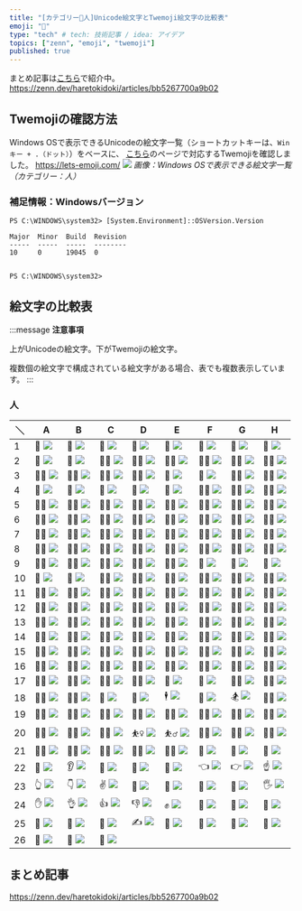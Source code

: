 ```yaml
---
title: "[カテゴリー👩人]Unicode絵文字とTwemoji絵文字の比較表"
emoji: "👩"
type: "tech" # tech: 技術記事 / idea: アイデア
topics: ["zenn", "emoji", "twemoji"]
published: true
---
```

まとめ記事は[こちら](https://zenn.dev/haretokidoki/articles/bb5267700a9b02)で紹介中。
https://zenn.dev/haretokidoki/articles/bb5267700a9b02

## Twemojiの確認方法
Windows OSで表示できるUnicodeの絵文字一覧（ショートカットキーは、`Winキー + .（ドット）`）をベースに、
[こちら](https://lets-emoji.com/)のページで対応するTwemojiを確認しました。
https://lets-emoji.com/
![](https://storage.googleapis.com/zenn-user-upload/b5d951a5c557-20230517.png)
*画像：Windows OSで表示できる絵文字一覧（カテゴリー：人）*

### 補足情報：Windowsバージョン
```powershell:Windows10 Pro
PS C:\WINDOWS\system32> [System.Environment]::OSVersion.Version

Major  Minor  Build  Revision
-----  -----  -----  --------
10     0      19045  0


PS C:\WINDOWS\system32>
```

## 絵文字の比較表
:::message
**注意事項**

上がUnicodeの絵文字。下がTwemojiの絵文字。

複数個の絵文字で構成されている絵文字がある場合、表でも複数表示しています。
:::
### 人
| ＼ | A | B | C | D | E | F | G | H |
| ----- | ----- | ----- | ----- | ----- | ----- | ----- | ----- | ----- |
| 1 | 👩 ![](https://twemoji.maxcdn.com/v/14.0.2/72x72/1f469.png) | 👨 ![](https://twemoji.maxcdn.com/v/14.0.2/72x72/1f468.png) | 🧑 ![](https://twemoji.maxcdn.com/v/14.0.2/72x72/1f9d1.png) | 👧 ![](https://twemoji.maxcdn.com/v/14.0.2/72x72/1f467.png) | 👦 ![](https://twemoji.maxcdn.com/v/14.0.2/72x72/1f466.png) | 🧒 ![](https://twemoji.maxcdn.com/v/14.0.2/72x72/1f9d2.png) | 👶 ![](https://twemoji.maxcdn.com/v/14.0.2/72x72/1f476.png) | 👵 ![](https://twemoji.maxcdn.com/v/14.0.2/72x72/1f475.png) |
| 2 | 👴 ![](https://twemoji.maxcdn.com/v/14.0.2/72x72/1f474.png) | 🧓 ![](https://twemoji.maxcdn.com/v/14.0.2/72x72/1f9d3.png) | 👩‍🦰 ![](https://twemoji.maxcdn.com/v/14.0.2/72x72/1f469-200d-1f9b0.png) | 👨‍🦰 ![](https://twemoji.maxcdn.com/v/14.0.2/72x72/1f468-200d-1f9b0.png) | 👩‍🦱 ![](https://twemoji.maxcdn.com/v/14.0.2/72x72/1f469-200d-1f9b1.png) | 👨‍🦱 ![](https://twemoji.maxcdn.com/v/14.0.2/72x72/1f468-200d-1f9b1.png) | 👩‍🦲 ![](https://twemoji.maxcdn.com/v/14.0.2/72x72/1f469-200d-1f9b2.png) | 👨‍🦲 ![](https://twemoji.maxcdn.com/v/14.0.2/72x72/1f468-200d-1f9b2.png) |
| 3 | 👩‍🦳 ![](https://twemoji.maxcdn.com/v/14.0.2/72x72/1f469-200d-1f9b3.png) | 👨‍🦳 ![](https://twemoji.maxcdn.com/v/14.0.2/72x72/1f468-200d-1f9b3.png) | 👱‍♀️ ![](https://twemoji.maxcdn.com/v/14.0.2/72x72/1f471-200d-2640-fe0f.png) | 👱‍♂️ ![](https://twemoji.maxcdn.com/v/14.0.2/72x72/1f471-200d-2642-fe0f.png) | 👸 ![](https://twemoji.maxcdn.com/v/14.0.2/72x72/1f478.png) | 🤴 ![](https://twemoji.maxcdn.com/v/14.0.2/72x72/1f934.png) | 👳‍♀️ ![](https://twemoji.maxcdn.com/v/14.0.2/72x72/1f473-200d-2640-fe0f.png) | 👳‍♂️ ![](https://twemoji.maxcdn.com/v/14.0.2/72x72/1f473-200d-2642-fe0f.png) |
| 4 | 👲 ![](https://twemoji.maxcdn.com/v/14.0.2/72x72/1f472.png) | 🧔 ![](https://twemoji.maxcdn.com/v/14.0.2/72x72/1f9d4.png) | 👼 ![](https://twemoji.maxcdn.com/v/14.0.2/72x72/1f47c.png) | 🤶 ![](https://twemoji.maxcdn.com/v/14.0.2/72x72/1f936.png) | 🎅 ![](https://twemoji.maxcdn.com/v/14.0.2/72x72/1f385.png) | 👮‍♀️ ![](https://twemoji.maxcdn.com/v/14.0.2/72x72/1f46e-200d-2640-fe0f.png) | 👮‍♂️ ![](https://twemoji.maxcdn.com/v/14.0.2/72x72/1f46e-200d-2642-fe0f.png) | 🕵️‍♀️ ![](https://twemoji.maxcdn.com/v/14.0.2/72x72/1f575-fe0f-200d-2640-fe0f.png) |
| 5 | 🕵️‍♂️ ![](https://twemoji.maxcdn.com/v/14.0.2/72x72/1f575-fe0f-200d-2642-fe0f.png) | 💂‍♀️ ![](https://twemoji.maxcdn.com/v/14.0.2/72x72/1f482-200d-2640-fe0f.png) | 💂‍♂️ ![](https://twemoji.maxcdn.com/v/14.0.2/72x72/1f482-200d-2642-fe0f.png) | 👷‍♀️ ![](https://twemoji.maxcdn.com/v/14.0.2/72x72/1f477-200d-2640-fe0f.png) | 👷‍♂️ ![](https://twemoji.maxcdn.com/v/14.0.2/72x72/1f477-200d-2642-fe0f.png) | 👩‍⚕️ ![](https://twemoji.maxcdn.com/v/14.0.2/72x72/1f469-200d-2695-fe0f.png) | 👨‍⚕️ ![](https://twemoji.maxcdn.com/v/14.0.2/72x72/1f468-200d-2695-fe0f.png) | 👩‍🎓 ![](https://twemoji.maxcdn.com/v/14.0.2/72x72/1f469-200d-1f393.png) |
| 6 | 👨‍🎓 ![](https://twemoji.maxcdn.com/v/14.0.2/72x72/1f468-200d-1f393.png) | 👩‍🏫 ![](https://twemoji.maxcdn.com/v/14.0.2/72x72/1f469-200d-1f3eb.png) | 👨‍🏫 ![](https://twemoji.maxcdn.com/v/14.0.2/72x72/1f468-200d-1f3eb.png) | 👩‍⚖️ ![](https://twemoji.maxcdn.com/v/14.0.2/72x72/1f469-200d-2696-fe0f.png) | 👨‍⚖️ ![](https://twemoji.maxcdn.com/v/14.0.2/72x72/1f468-200d-2696-fe0f.png) | 👩‍🌾 ![](https://twemoji.maxcdn.com/v/14.0.2/72x72/1f469-200d-1f33e.png) | 👨‍🌾 ![](https://twemoji.maxcdn.com/v/14.0.2/72x72/1f468-200d-1f33e.png) | 👩‍🍳 ![](https://twemoji.maxcdn.com/v/14.0.2/72x72/1f469-200d-1f373.png) |
| 7 | 👨‍🍳 ![](https://twemoji.maxcdn.com/v/14.0.2/72x72/1f468-200d-1f373.png) | 👩‍🔧 ![](https://twemoji.maxcdn.com/v/14.0.2/72x72/1f469-200d-1f527.png) | 👨‍🔧 ![](https://twemoji.maxcdn.com/v/14.0.2/72x72/1f468-200d-1f527.png) | 👩‍🏭 ![](https://twemoji.maxcdn.com/v/14.0.2/72x72/1f469-200d-1f3ed.png) | 👨‍🏭 ![](https://twemoji.maxcdn.com/v/14.0.2/72x72/1f468-200d-1f3ed.png) | 👩‍💼 ![](https://twemoji.maxcdn.com/v/14.0.2/72x72/1f469-200d-1f4bc.png) | 👨‍💼 ![](https://twemoji.maxcdn.com/v/14.0.2/72x72/1f468-200d-1f4bc.png) | 👩‍🔬 ![](https://twemoji.maxcdn.com/v/14.0.2/72x72/1f469-200d-1f52c.png) |
| 8 | 👨‍🔬 ![](https://twemoji.maxcdn.com/v/14.0.2/72x72/1f468-200d-1f52c.png) | 👩‍💻 ![](https://twemoji.maxcdn.com/v/14.0.2/72x72/1f469-200d-1f4bb.png) | 👨‍💻 ![](https://twemoji.maxcdn.com/v/14.0.2/72x72/1f468-200d-1f4bb.png) | 👩‍🎤 ![](https://twemoji.maxcdn.com/v/14.0.2/72x72/1f469-200d-1f3a4.png) | 👨‍🎤 ![](https://twemoji.maxcdn.com/v/14.0.2/72x72/1f468-200d-1f3a4.png) | 👩‍🎨 ![](https://twemoji.maxcdn.com/v/14.0.2/72x72/1f469-200d-1f3a8.png) | 👨‍🎨 ![](https://twemoji.maxcdn.com/v/14.0.2/72x72/1f468-200d-1f3a8.png) | 👩‍✈️ ![](https://twemoji.maxcdn.com/v/14.0.2/72x72/1f469-200d-2708-fe0f.png) |
| 9 | 👨‍✈️ ![](https://twemoji.maxcdn.com/v/14.0.2/72x72/1f468-200d-2708-fe0f.png) | 👩‍🚀 ![](https://twemoji.maxcdn.com/v/14.0.2/72x72/1f469-200d-1f680.png) | 👨‍🚀 ![](https://twemoji.maxcdn.com/v/14.0.2/72x72/1f468-200d-1f680.png) | 👩‍🚒 ![](https://twemoji.maxcdn.com/v/14.0.2/72x72/1f469-200d-1f692.png) | 👨‍🚒 ![](https://twemoji.maxcdn.com/v/14.0.2/72x72/1f468-200d-1f692.png) | 🧕 ![](https://twemoji.maxcdn.com/v/14.0.2/72x72/1f9d5.png) | 👰 ![](https://twemoji.maxcdn.com/v/14.0.2/72x72/1f470.png) | 🤵 ![](https://twemoji.maxcdn.com/v/14.0.2/72x72/1f935.png) |
| 10 | 🤱 ![](https://twemoji.maxcdn.com/v/14.0.2/72x72/1f931.png) | 🤰 ![](https://twemoji.maxcdn.com/v/14.0.2/72x72/1f930.png) | 🦸‍♀️ ![](https://twemoji.maxcdn.com/v/14.0.2/72x72/1f9b8-200d-2640-fe0f.png) | 🦸‍♂️ ![](https://twemoji.maxcdn.com/v/14.0.2/72x72/1f9b8-200d-2642-fe0f.png) | 🦹‍♀️ ![](https://twemoji.maxcdn.com/v/14.0.2/72x72/1f9b9-200d-2640-fe0f.png) | 🦹‍♂️ ![](https://twemoji.maxcdn.com/v/14.0.2/72x72/1f9b9-200d-2642-fe0f.png) | 🧙‍♀️ ![](https://twemoji.maxcdn.com/v/14.0.2/72x72/1f9d9-200d-2640-fe0f.png) | 🧙‍♂️ ![](https://twemoji.maxcdn.com/v/14.0.2/72x72/1f9d9-200d-2642-fe0f.png) |
| 11 | 🧚‍♀️ ![](https://twemoji.maxcdn.com/v/14.0.2/72x72/1f9da-200d-2640-fe0f.png) | 🧚‍♂️ ![](https://twemoji.maxcdn.com/v/14.0.2/72x72/1f9da-200d-2642-fe0f.png) | 🧛‍♀️ ![](https://twemoji.maxcdn.com/v/14.0.2/72x72/1f9db-200d-2640-fe0f.png) | 🧛‍♂️ ![](https://twemoji.maxcdn.com/v/14.0.2/72x72/1f9db-200d-2642-fe0f.png) | 🧜‍♀️ ![](https://twemoji.maxcdn.com/v/14.0.2/72x72/1f9dc-200d-2640-fe0f.png) | 🧜‍♂️ ![](https://twemoji.maxcdn.com/v/14.0.2/72x72/1f9dc-200d-2642-fe0f.png) | 🧝‍♀️ ![](https://twemoji.maxcdn.com/v/14.0.2/72x72/1f9dd-200d-2640-fe0f.png) | 🧝‍♂️ ![](https://twemoji.maxcdn.com/v/14.0.2/72x72/1f9dd-200d-2642-fe0f.png) |
| 12 | 🧟‍♀️ ![](https://twemoji.maxcdn.com/v/14.0.2/72x72/1f9df-200d-2640-fe0f.png) | 🧟‍♂️ ![](https://twemoji.maxcdn.com/v/14.0.2/72x72/1f9df-200d-2642-fe0f.png) | 🙍‍♀️ ![](https://twemoji.maxcdn.com/v/14.0.2/72x72/1f64d-200d-2640-fe0f.png) | 🙍‍♂️ ![](https://twemoji.maxcdn.com/v/14.0.2/72x72/1f64d-200d-2642-fe0f.png) | 🙎‍♀️ ![](https://twemoji.maxcdn.com/v/14.0.2/72x72/1f64e-200d-2640-fe0f.png) | 🙎‍♂️ ![](https://twemoji.maxcdn.com/v/14.0.2/72x72/1f64e-200d-2642-fe0f.png) | 🙅‍♀️ ![](https://twemoji.maxcdn.com/v/14.0.2/72x72/1f645-200d-2640-fe0f.png) | 🙅‍♂️ ![](https://twemoji.maxcdn.com/v/14.0.2/72x72/1f645-200d-2642-fe0f.png) |
| 13 | 🙆‍♀️ ![](https://twemoji.maxcdn.com/v/14.0.2/72x72/1f646-200d-2640-fe0f.png) | 🙆‍♂️ ![](https://twemoji.maxcdn.com/v/14.0.2/72x72/1f646-200d-2642-fe0f.png) | 🧏‍♀️ ![](https://twemoji.maxcdn.com/v/14.0.2/72x72/1f9cf-200d-2640-fe0f.png) | 🧏‍♂️ ![](https://twemoji.maxcdn.com/v/14.0.2/72x72/1f9cf-200d-2642-fe0f.png) | 💁‍♀️ ![](https://twemoji.maxcdn.com/v/14.0.2/72x72/1f481-200d-2640-fe0f.png) | 💁‍♂️ ![](https://twemoji.maxcdn.com/v/14.0.2/72x72/1f481-200d-2642-fe0f.png) | 🙋‍♀️ ![](https://twemoji.maxcdn.com/v/14.0.2/72x72/1f64b-200d-2640-fe0f.png) | 🙋‍♂️ ![](https://twemoji.maxcdn.com/v/14.0.2/72x72/1f64b-200d-2642-fe0f.png) |
| 14 | 🙇‍♀️ ![](https://twemoji.maxcdn.com/v/14.0.2/72x72/1f647-200d-2640-fe0f.png) | 🙇‍♂️ ![](https://twemoji.maxcdn.com/v/14.0.2/72x72/1f647-200d-2642-fe0f.png) | 🤦‍♀️ ![](https://twemoji.maxcdn.com/v/14.0.2/72x72/1f926-200d-2640-fe0f.png) | 🤦‍♂️ ![](https://twemoji.maxcdn.com/v/14.0.2/72x72/1f926-200d-2642-fe0f.png) | 🤷‍♀️ ![](https://twemoji.maxcdn.com/v/14.0.2/72x72/1f937-200d-2640-fe0f.png) | 🤷‍♂️ ![](https://twemoji.maxcdn.com/v/14.0.2/72x72/1f937-200d-2642-fe0f.png) | 💆‍♀️ ![](https://twemoji.maxcdn.com/v/14.0.2/72x72/1f486-200d-2640-fe0f.png) | 💆‍♂️ ![](https://twemoji.maxcdn.com/v/14.0.2/72x72/1f486-200d-2642-fe0f.png) |
| 15 | 💇‍♀️ ![](https://twemoji.maxcdn.com/v/14.0.2/72x72/1f487-200d-2640-fe0f.png) | 💇‍♂️ ![](https://twemoji.maxcdn.com/v/14.0.2/72x72/1f487-200d-2642-fe0f.png) | 🧖‍♀️ ![](https://twemoji.maxcdn.com/v/14.0.2/72x72/1f9d6-200d-2640-fe0f.png) | 🧖‍♂️ ![](https://twemoji.maxcdn.com/v/14.0.2/72x72/1f9d6-200d-2642-fe0f.png) | 🤹‍♀️ ![](https://twemoji.maxcdn.com/v/14.0.2/72x72/1f939-200d-2640-fe0f.png) | 🤹‍♂️ ![](https://twemoji.maxcdn.com/v/14.0.2/72x72/1f939-200d-2642-fe0f.png) | 👩‍🦽 ![](https://twemoji.maxcdn.com/v/14.0.2/72x72/1f469-200d-1f9bd.png) | 👨‍🦽 ![](https://twemoji.maxcdn.com/v/14.0.2/72x72/1f468-200d-1f9bd.png) |
| 16 | 👩‍🦼 ![](https://twemoji.maxcdn.com/v/14.0.2/72x72/1f469-200d-1f9bc.png) | 👨‍🦼 ![](https://twemoji.maxcdn.com/v/14.0.2/72x72/1f468-200d-1f9bc.png) | 👩‍🦯 ![](https://twemoji.maxcdn.com/v/14.0.2/72x72/1f469-200d-1f9af.png) | 👨‍🦯 ![](https://twemoji.maxcdn.com/v/14.0.2/72x72/1f468-200d-1f9af.png) | 🧎‍♀️ ![](https://twemoji.maxcdn.com/v/14.0.2/72x72/1f9ce-200d-2640-fe0f.png) | 🧎‍♂️ ![](https://twemoji.maxcdn.com/v/14.0.2/72x72/1f9ce-200d-2642-fe0f.png) | 🧍‍♀️ ![](https://twemoji.maxcdn.com/v/14.0.2/72x72/1f9cd-200d-2640-fe0f.png) | 🧍‍♂️ ![](https://twemoji.maxcdn.com/v/14.0.2/72x72/1f9cd-200d-2642-fe0f.png) |
| 17 | 🚶‍♀️ ![](https://twemoji.maxcdn.com/v/14.0.2/72x72/1f6b6-200d-2640-fe0f.png) | 🚶‍♂️ ![](https://twemoji.maxcdn.com/v/14.0.2/72x72/1f6b6-200d-2642-fe0f.png) | 🏃‍♀️ ![](https://twemoji.maxcdn.com/v/14.0.2/72x72/1f3c3-200d-2640-fe0f.png) | 🏃‍♂️ ![](https://twemoji.maxcdn.com/v/14.0.2/72x72/1f3c3-200d-2642-fe0f.png) | 💃 ![](https://twemoji.maxcdn.com/v/14.0.2/72x72/1f483.png) | 🕺 ![](https://twemoji.maxcdn.com/v/14.0.2/72x72/1f57a.png) | 🧗‍♀️ ![](https://twemoji.maxcdn.com/v/14.0.2/72x72/1f9d7-200d-2640-fe0f.png) | 🧗‍♂️ ![](https://twemoji.maxcdn.com/v/14.0.2/72x72/1f9d7-200d-2642-fe0f.png) |
| 18 | 🧘‍♀️ ![](https://twemoji.maxcdn.com/v/14.0.2/72x72/1f9d8-200d-2640-fe0f.png) | 🧘‍♂️ ![](https://twemoji.maxcdn.com/v/14.0.2/72x72/1f9d8-200d-2642-fe0f.png) | 🛀 ![](https://twemoji.maxcdn.com/v/14.0.2/72x72/1f6c0.png) | 🛌 ![](https://twemoji.maxcdn.com/v/14.0.2/72x72/1f6cc.png) | 🕴 ![](https://twemoji.maxcdn.com/v/14.0.2/72x72/1f574.png) | 🏇 ![](https://twemoji.maxcdn.com/v/14.0.2/72x72/1f3c7.png) | 🏂 ![](https://twemoji.maxcdn.com/v/14.0.2/72x72/1f3c2.png) | 🏌️‍♀️ ![](https://twemoji.maxcdn.com/v/14.0.2/72x72/1f3cc-fe0f-200d-2640-fe0f.png) |
| 19 | 🏌️‍♂️ ![](https://twemoji.maxcdn.com/v/14.0.2/72x72/1f3cc-fe0f-200d-2642-fe0f.png) | 🏄‍♀️ ![](https://twemoji.maxcdn.com/v/14.0.2/72x72/1f3c4-200d-2640-fe0f.png) | 🏄‍♂️ ![](https://twemoji.maxcdn.com/v/14.0.2/72x72/1f3c4-200d-2642-fe0f.png) | 🚣‍♀️ ![](https://twemoji.maxcdn.com/v/14.0.2/72x72/1f6a3-200d-2640-fe0f.png) | 🚣‍♂️ ![](https://twemoji.maxcdn.com/v/14.0.2/72x72/1f6a3-200d-2642-fe0f.png) | 🏊‍♀️ ![](https://twemoji.maxcdn.com/v/14.0.2/72x72/1f3ca-200d-2640-fe0f.png) | 🏊‍♂️ ![](https://twemoji.maxcdn.com/v/14.0.2/72x72/1f3ca-200d-2642-fe0f.png) | 🤽‍♀️ ![](https://twemoji.maxcdn.com/v/14.0.2/72x72/1f93d-200d-2640-fe0f.png) |
| 20 | 🤽‍♂️ ![](https://twemoji.maxcdn.com/v/14.0.2/72x72/1f93d-200d-2642-fe0f.png) | 🤾‍♀️ ![](https://twemoji.maxcdn.com/v/14.0.2/72x72/1f93e-200d-2640-fe0f.png) | 🤾‍♂️ ![](https://twemoji.maxcdn.com/v/14.0.2/72x72/1f93e-200d-2642-fe0f.png) | ⛹️‍♀️ ![](https://twemoji.maxcdn.com/v/14.0.2/72x72/26f9-fe0f-200d-2640-fe0f.png) | ⛹️‍♂️ ![](https://twemoji.maxcdn.com/v/14.0.2/72x72/26f9-fe0f-200d-2642-fe0f.png) | 🏋️‍♀️ ![](https://twemoji.maxcdn.com/v/14.0.2/72x72/1f3cb-fe0f-200d-2640-fe0f.png) | 🏋️‍♂️ ![](https://twemoji.maxcdn.com/v/14.0.2/72x72/1f3cb-fe0f-200d-2642-fe0f.png) | 🚴‍♀️ ![](https://twemoji.maxcdn.com/v/14.0.2/72x72/1f6b4-200d-2640-fe0f.png) |
| 21 | 🚴‍♂️ ![](https://twemoji.maxcdn.com/v/14.0.2/72x72/1f6b4-200d-2642-fe0f.png) | 🚵‍♀️ ![](https://twemoji.maxcdn.com/v/14.0.2/72x72/1f6b5-200d-2640-fe0f.png) | 🚵‍♂️ ![](https://twemoji.maxcdn.com/v/14.0.2/72x72/1f6b5-200d-2642-fe0f.png) | 🤸‍♀️ ![](https://twemoji.maxcdn.com/v/14.0.2/72x72/1f938-200d-2640-fe0f.png) | 🤸‍♂️ ![](https://twemoji.maxcdn.com/v/14.0.2/72x72/1f938-200d-2642-fe0f.png) | 🤳 ![](https://twemoji.maxcdn.com/v/14.0.2/72x72/1f933.png) | 💪 ![](https://twemoji.maxcdn.com/v/14.0.2/72x72/1f4aa.png) | 🦵 ![](https://twemoji.maxcdn.com/v/14.0.2/72x72/1f9b5.png) |
| 22 | 🦶 ![](https://twemoji.maxcdn.com/v/14.0.2/72x72/1f9b6.png) | 👂 ![](https://twemoji.maxcdn.com/v/14.0.2/72x72/1f442.png) | 🦻 ![](https://twemoji.maxcdn.com/v/14.0.2/72x72/1f9bb.png) | 👃 ![](https://twemoji.maxcdn.com/v/14.0.2/72x72/1f443.png) | 🤏 ![](https://twemoji.maxcdn.com/v/14.0.2/72x72/1f90f.png) | 👈 ![](https://twemoji.maxcdn.com/v/14.0.2/72x72/1f448.png) | 👉 ![](https://twemoji.maxcdn.com/v/14.0.2/72x72/1f449.png) | ☝ ![](https://twemoji.maxcdn.com/v/14.0.2/72x72/261d.png) |
| 23 | 👆 ![](https://twemoji.maxcdn.com/v/14.0.2/72x72/1f446.png) | 👇 ![](https://twemoji.maxcdn.com/v/14.0.2/72x72/1f447.png) | ✌ ![](https://twemoji.maxcdn.com/v/14.0.2/72x72/270c.png) | 🤞 ![](https://twemoji.maxcdn.com/v/14.0.2/72x72/1f91e.png) | 🖖 ![](https://twemoji.maxcdn.com/v/14.0.2/72x72/1f596.png) | 🤘 ![](https://twemoji.maxcdn.com/v/14.0.2/72x72/1f918.png) | 🤙 ![](https://twemoji.maxcdn.com/v/14.0.2/72x72/1f919.png) | 🖐 ![](https://twemoji.maxcdn.com/v/14.0.2/72x72/1f590.png) |
| 24 | ✋ ![](https://twemoji.maxcdn.com/v/14.0.2/72x72/270b.png) | 👌 ![](https://twemoji.maxcdn.com/v/14.0.2/72x72/1f44c.png) | 👍 ![](https://twemoji.maxcdn.com/v/14.0.2/72x72/1f44d.png) | 👎 ![](https://twemoji.maxcdn.com/v/14.0.2/72x72/1f44e.png) | ✊ ![](https://twemoji.maxcdn.com/v/14.0.2/72x72/270a.png) | 👊 ![](https://twemoji.maxcdn.com/v/14.0.2/72x72/1f44a.png) | 🤛 ![](https://twemoji.maxcdn.com/v/14.0.2/72x72/1f91b.png) | 🤜 ![](https://twemoji.maxcdn.com/v/14.0.2/72x72/1f91c.png) |
| 25 | 🤚 ![](https://twemoji.maxcdn.com/v/14.0.2/72x72/1f91a.png) | 👋 ![](https://twemoji.maxcdn.com/v/14.0.2/72x72/1f44b.png) | 🤟 ![](https://twemoji.maxcdn.com/v/14.0.2/72x72/1f91f.png) | ✍ ![](https://twemoji.maxcdn.com/v/14.0.2/72x72/270d.png) | 👏 ![](https://twemoji.maxcdn.com/v/14.0.2/72x72/1f44f.png) | 👐 ![](https://twemoji.maxcdn.com/v/14.0.2/72x72/1f450.png) | 🙌 ![](https://twemoji.maxcdn.com/v/14.0.2/72x72/1f64c.png) | 🤲 ![](https://twemoji.maxcdn.com/v/14.0.2/72x72/1f932.png) |
| 26 | 🙏 ![](https://twemoji.maxcdn.com/v/14.0.2/72x72/1f64f.png) | 🤝 ![](https://twemoji.maxcdn.com/v/14.0.2/72x72/1f91d.png) | 💅 ![](https://twemoji.maxcdn.com/v/14.0.2/72x72/1f485.png)

## まとめ記事
https://zenn.dev/haretokidoki/articles/bb5267700a9b02
